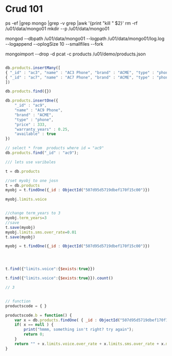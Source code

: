 # Crud 101


ps -ef |grep mongo |grep -v grep |awk '{print "kill " $2}'
rm -rf /u01/data/mongo01
mkdir --p /u01/data/mongo01

mongod --dbpath /u01/data/mongo01 --logpath /u01/data/mongo01/log.log  --logappend  --oplogSize 10 --smallfiles --fork


mongoimport --drop -d pcat -c products /u01/demo/products.json



```js

db.products.insertMany([
{ "_id" : "ac3", "name" : "AC3 Phone", "brand" : "ACME", "type" : "phone", "price" : 200, "warranty_years" : 1, "available" : true },
{ "_id" : "ac7", "name" : "AC7 Phone", "brand" : "ACME", "type" : "phone", "price" : 320, "warranty_years" : 1, "available" : false }
])

db.products.find({})

db.products.insertOne({
    "_id" : "ac9",
    "name" : "AC9 Phone",
    "brand" : "ACME",
    "type" : "phone",
    "price" : 333,
    "warranty_years" : 0.25,
    "available" : true
})

// select * from  products where id = "ac9"
db.products.find("_id" : "ac9");

/// lets use varibales 

t = db.products

//set myobj to one josn
t = db.products
myobj = t.findOne({_id : ObjectId("507d95d5719dbef170f15c00")})

myobj.limits.voice


//change term_years to 3
myobj.term_years=3
//save
t.save(myobj)
myobj.limits.sms.over_rate=0.01
t.save(myobj)

myobj = t.findOne({_id : ObjectId("507d95d5719dbef170f15c00")})




t.find({"limits.voice":{$exists:true}})

t.find({"limits.voice":{$exists:true}}).count()

// 3


// function
productscode = { }

productscode.b = function() { 
    var x = db.products.findOne( { _id : ObjectId("507d95d5719dbef170f15c00") } );
    if( x == null ) { 
        print("hmmm, something isn't right? try again");
        return 0;
    }
    return "" + x.limits.voice.over_rate + x.limits.sms.over_rate + x.monthly_price + x.term_years + db.products.find({term_years:3}).count();
}



````


